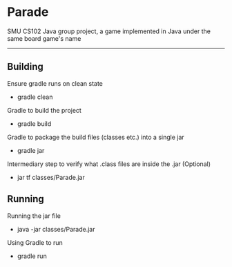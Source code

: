 # Parade
SMU CS102 Java group project, a game implemented in Java under the same board game's name

---

## Building

Ensure gradle runs on clean state
- gradle clean

Gradle to build the project
- gradle build

Gradle to package the build files (classes etc.) into a single jar 
- gradle jar

Intermediary step to verify what .class files are inside the .jar (Optional)
- jar tf classes/Parade.jar

## Running
Running the jar file
- java -jar classes/Parade.jar

Using Gradle to run
- gradle run
